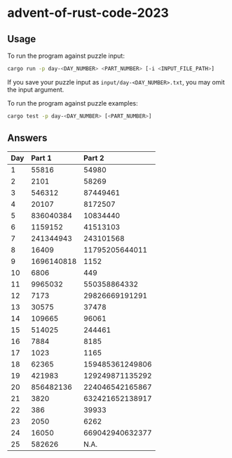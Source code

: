 # advent-of-rust-code-2023

## Usage

To run the program against puzzle input:
```bash
cargo run -p day-<DAY_NUMBER> <PART_NUMBER> [-i <INPUT_FILE_PATH>]
```

If you save your puzzle input as `input/day-<DAY_NUMBER>.txt`, you may omit the input argument.

To run the program against puzzle examples:
```bash
cargo test -p day-<DAY_NUMBER> [<PART_NUMBER>]
```

## Answers

| Day | Part 1 | Part 2 |
| :- | :- | :- |
| 1 | 55816 | 54980 |
| 2 | 2101 | 58269 |
| 3 | 546312 | 87449461 |
| 4 | 20107 | 8172507 |
| 5 | 836040384 | 10834440 |
| 6 | 1159152 | 41513103 |
| 7 | 241344943 | 243101568 |
| 8 | 16409 | 11795205644011 |
| 9 | 1696140818 | 1152 |
| 10 | 6806 | 449 |
| 11 | 9965032 | 550358864332 |
| 12 | 7173 | 29826669191291 |
| 13 | 30575 | 37478 |
| 14 | 109665 | 96061 |
| 15 | 514025 | 244461 |
| 16 | 7884 | 8185 |
| 17 | 1023 | 1165 |
| 18 | 62365 | 159485361249806 |
| 19 | 421983 | 129249871135292 |
| 20 | 856482136 | 224046542165867 |
| 21 | 3820 | 632421652138917 |
| 22 | 386 | 39933 |
| 23 | 2050 | 6262 |
| 24 | 16050 | 669042940632377 |
| 25 | 582626 | N.A. |
